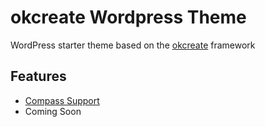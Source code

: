 okcreate Wordpress Theme
========================

WordPress starter theme based on the [okcreate](https://github.com/okbreathe/okcreate) framework


## Features

* [Compass Support](http://compass-style.org/)
* Coming Soon
